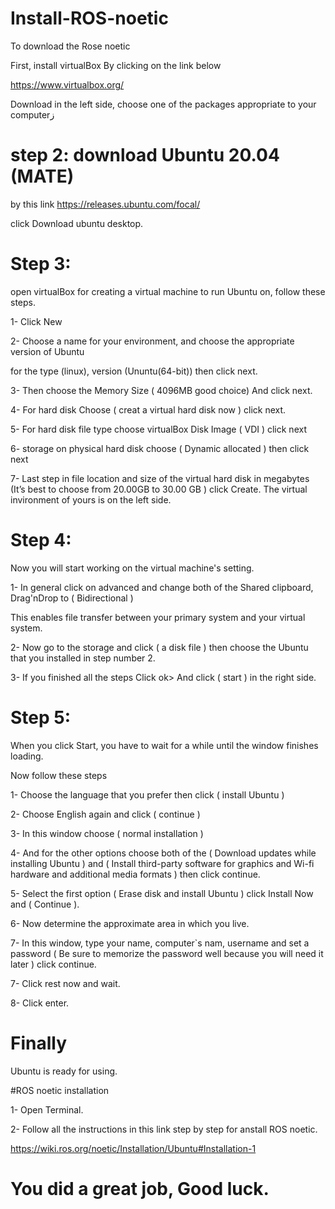 # Install-ROS-noetic
To download the Rose noetic

First, install virtualBox By clicking on the link below 

https://www.virtualbox.org/

Download in the left side, choose one of the packages appropriate to your computerز

# step 2: download Ubuntu 20.04 (MATE)
by this link https://releases.ubuntu.com/focal/

click Download ubuntu desktop. 

# Step 3: 
open virtualBox for creating a virtual machine to run Ubuntu on, follow these steps.

1- Click New

2- Choose a name for your environment, and choose the appropriate version of Ubuntu 

for the type (linux), version (Ununtu(64-bit)) then click next.

3- Then choose the Memory Size ( 4096MB good choice) And click next.

4- For hard disk Choose ( creat a virtual hard disk now ) click next.

5- For hard disk file type choose virtualBox Disk Image ( VDI ) click next 

6- storage on physical hard disk choose ( Dynamic allocated ) then click next 

7- Last step in file location and size of the virtual hard disk in megabytes (It’s best to choose from 20.00GB to 30.00 GB ) click Create.
The virtual invironment of yours is on the left side.

# Step 4:
Now you will start working on the virtual machine's setting.

1- In general click on advanced and change both of the Shared clipboard, Drag'nDrop to ( Bidirectional )

This enables file transfer between your primary system and your virtual system.

2- Now go to the storage and click ( a disk file ) then choose the Ubuntu that you installed in step number 2. 

3- If you finished all the steps Click ok>
And click ( start ) in the right side.

# Step 5: 
When you click Start, you have to wait for a while until the window finishes loading.

Now follow these steps 

1- Choose the language that you prefer then click ( install Ubuntu ) 

2- Choose English again and click ( continue ) 

3- In this window choose ( normal installation ) 

4- And for the other options choose both of the ( Download updates while installing Ubuntu ) and ( Install third-party software for graphics and Wi-fi hardware and additional media formats ) then click continue.

5- Select the first option ( Erase disk and install Ubuntu ) click Install Now and ( Continue ). 

6- Now determine the approximate area in which you live. 

7- In this window, type your name, computer`s nam, username and set a password ( Be sure to memorize the password well because you will need it later ) click continue. 

7- Click rest now and wait.

8- Click enter.

# Finally 
Ubuntu is ready for using.

#ROS noetic installation 

1- Open Terminal.

2- Follow all the instructions in this link step by step for anstall ROS noetic.

https://wiki.ros.org/noetic/Installation/Ubuntu#Installation-1

# You did a great job, Good luck.
 
